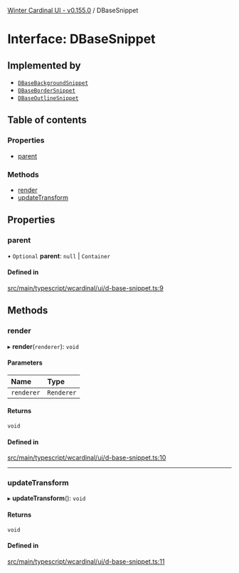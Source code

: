 [Winter Cardinal UI - v0.155.0](../index.md) / DBaseSnippet

# Interface: DBaseSnippet

## Implemented by

- [`DBaseBackgroundSnippet`](../classes/DBaseBackgroundSnippet.md)
- [`DBaseBorderSnippet`](../classes/DBaseBorderSnippet.md)
- [`DBaseOutlineSnippet`](../classes/DBaseOutlineSnippet.md)

## Table of contents

### Properties

- [parent](DBaseSnippet.md#parent)

### Methods

- [render](DBaseSnippet.md#render)
- [updateTransform](DBaseSnippet.md#updatetransform)

## Properties

### parent

• `Optional` **parent**: ``null`` \| `Container`

#### Defined in

[src/main/typescript/wcardinal/ui/d-base-snippet.ts:9](https://github.com/winter-cardinal/winter-cardinal-ui/blob/v0.155.0/src/main/typescript/wcardinal/ui/d-base-snippet.ts#L9)

## Methods

### render

▸ **render**(`renderer`): `void`

#### Parameters

| Name | Type |
| :------ | :------ |
| `renderer` | `Renderer` |

#### Returns

`void`

#### Defined in

[src/main/typescript/wcardinal/ui/d-base-snippet.ts:10](https://github.com/winter-cardinal/winter-cardinal-ui/blob/v0.155.0/src/main/typescript/wcardinal/ui/d-base-snippet.ts#L10)

___

### updateTransform

▸ **updateTransform**(): `void`

#### Returns

`void`

#### Defined in

[src/main/typescript/wcardinal/ui/d-base-snippet.ts:11](https://github.com/winter-cardinal/winter-cardinal-ui/blob/v0.155.0/src/main/typescript/wcardinal/ui/d-base-snippet.ts#L11)
